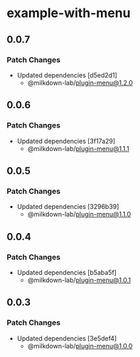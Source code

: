 # example-with-menu

## 0.0.7

### Patch Changes

- Updated dependencies [d5ed2d1]
  - @milkdown-lab/plugin-menu@1.2.0

## 0.0.6

### Patch Changes

- Updated dependencies [3f17a29]
  - @milkdown-lab/plugin-menu@1.1.1

## 0.0.5

### Patch Changes

- Updated dependencies [3296b39]
  - @milkdown-lab/plugin-menu@1.1.0

## 0.0.4

### Patch Changes

- Updated dependencies [b5aba5f]
  - @milkdown-lab/plugin-menu@1.0.1

## 0.0.3

### Patch Changes

- Updated dependencies [3e5def4]
  - @milkdown-lab/plugin-menu@1.0.0
